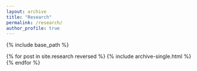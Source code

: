 ```yaml
---
layout: archive
title: "Research"
permalink: /research/
author_profile: true
---
```


{% include base_path %}

<!-- New style rendering if publication categories are defined -->
{% for post in site.research reversed %}
  {% include archive-single.html %}
{% endfor %}